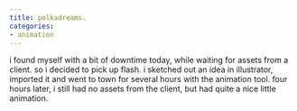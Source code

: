 ```yaml
---
title: polkadreams.
categories:
- animation
---
```


i found myself with a bit of downtime today, while waiting for assets from a client. so i decided to pick up flash. i sketched out an idea in illustrator, imported it and went to town for several hours with the animation tool. four hours later, i still had no assets from the client, but had quite a nice little animation.  
  









